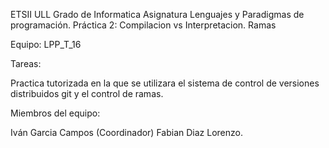 ETSII ULL Grado de Informatica Asignatura Lenguajes y Paradigmas de programación.
Práctica 2: Compilacion vs Interpretacion. Ramas

Equipo: LPP_T_16

Tareas:

Practica tutorizada en la que se utilizara el sistema de control de versiones distribuidos git y 
el control de ramas.

Miembros del equipo:

Iván Garcia Campos (Coordinador)
Fabian Diaz Lorenzo. 


